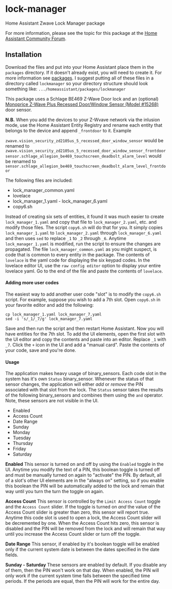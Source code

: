 # lock-manager
Home Assistant Zwave Lock Manager package

For more information, please see the topic for this package at the [Home Assistant Community Forum](https://community.home-assistant.io/t/simplified-zwave-lock-manager/126765).

## Installation

Download the files and put into your Home Assistant place them in the `packages` directory.  If it doesn't already exist, you will need to create it.  For more information see [packages](https://www.home-assistant.io/docs/configuration/packages/).  I suggest putting all of these files in a directory called `lockmanager` so your directory structure should look something like: `.../homeassistant/packages/lockmanager`

This package uses a Schlage BE469 Z-Wave Door lock and an (optional) [Monoprice Z-Wave Plus Recessed Door/Window Sensor (Model #15268)](https://www.monoprice.com/product?p_id=15268) door sensor.

**N.B.**  When you add the devices to your Z-Wvave network via the inlusion mode, use the Home Assistant Entity Registry and rename each entity that belongs to the device and append `_frontdoor` to it.  Example

`zwave.vision_security_zd2105us_5_recessed_door_window_sensor` would be renamed to `zwave.vision_security_zd2105us_5_recessed_door_window_sensor_frontdoor` 
`sensor.schlage_allegion_be469_touchscreen_deadbolt_alarm_level` would be renamed to `sensor.schlage_allegion_be469_touchscreen_deadbolt_alarm_level_frontdoor`

The following files are included: 
* lock_manager_common.yaml
* lovelace
* lock_manager_1.yaml - lock_manager_6.yaml
* copy6.sh

Instead of creating six sets of entities, it found it was much easier to create `lock_manager_1.yaml` and copy that file to `lock_manager_2.yaml`, etc. and modify those files.  The script `copy6.sh` will do that for you.  It simply copies `lock_manager_1.yaml` to `lock_manager_2.yaml` through `lock_manager_6.yaml` and then uses `sed` to replace `_1` to `_2` through `_6`.  Anytime `lock_manager_1.yaml` is modified, run the script to ensure the changes are propagated.  The file `lock_manager_common.yaml` as you might suspect, is code that is common to every entity in the package.  The contents of `lovelace` is the yaml code for displaying the six keypad codes.  In the lovelace editor UI, use the `raw config editor` option to display your entire lovelace yaml.  Go to the end of the file and paste the contents of `lovelace`.

#### Adding more user codes

The easiest way to add another user code "slot" is to modify the `copy6.sh` script.  For example, suppose you wish to add a 7th slot.  Open `copy6.sh` in your favorite editor and add the following:

    cp lock_manager_1.yaml lock_manager_7.yaml
    sed -i 's/_1/_7/g' lock_manager_7.yaml
 
Save and then run the script and then restart Home Assistant.  Now you will have entities for the 7th slot.  To add the UI elements, open the first slot with the UI editor and copy the contents and paste into an editor.  Replace `_1` with `_7`.  Click the `+` icon in the UI and add a "manual card".  Paste the contents of your code, save and you're done.

#### Usage

The application makes heavy usage of binary_sensors.  Each code slot in the system has it's own `Status` binary_sensor.  Whenever the status of that sensor changes, the application will either *add* or *remove* the PIN associated with that slot from the lock.  The `Status` sensor takes the results of the following binary_sensors and combines them using the `and` operator.  Note, these sensors are not visible in the UI.

* Enabled
* Access Count
* Date Range
* Sunday
* Monday
* Tuesday
* Thursday
* Friday
* Saturday

**Enabled**  This sensor is turned on and off by using the `Enabled` toggle in the UI.  Anytime you modify the text of a PIN, this boolean toggle is turned off and must be manually turned on again to "activate" the PIN.  By default, all of a slot's other UI elements are in the "always on" setting, so if you enable this boolean the PIN will be automatically added to the lock and remain that way until you turn the turn the toggle on again.

**Access Count**  This sensor is controlled by the `Limit Access Count` toggle and the `Access Count` slider.  If the toggle is turned on *and* the value of the Access Count slider is greater than zero, this sensor will report true.  Anytime this code slot is used to open a lock, the Access Count slider will be decremented by one.  When the Access Count hits zero, this sensor is disabled and the PIN will be removed from the lock and will remain that way until you increase the Access Count slider or turn off the toggle.

**Date Range**  This sensor, if enabled by it's boolean toggle will be enabled only if the current system date is between the dates specified in the date fields.

**Sunday - Saturday**  These sensors are enabled by default.  If you disable any of them, then the PIN won't work on that day.  When enabled, the PIN will only work if the current system time falls between the specified time periods.  If the periods are equal, then the PIN will work for the entire day.

